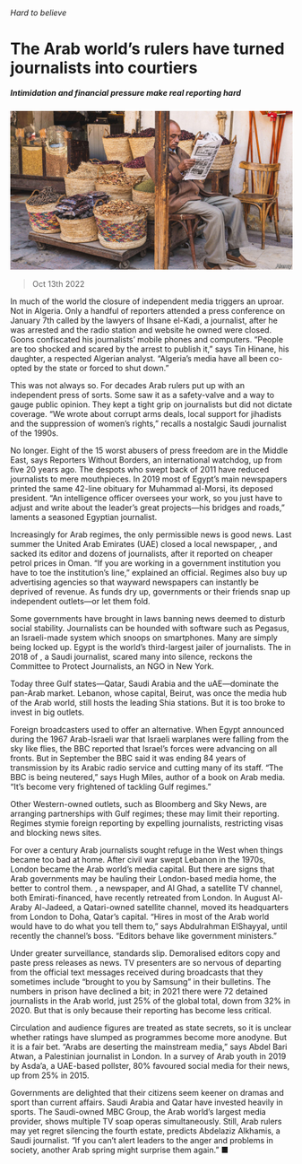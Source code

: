 ###### Hard to believe

# The Arab world’s rulers have turned journalists into courtiers 

##### Intimidation and financial pressure make real reporting hard 

![image](images/20230114_MAP001.jpg) 

> Oct 13th 2022 

In much of the world the closure of independent media triggers an uproar. Not in Algeria. Only a handful of reporters attended a press conference on January 7th called by the lawyers of Ihsane el-Kadi, a journalist, after he was arrested and the radio station and website he owned were closed. Goons confiscated his journalists’ mobile phones and computers. “People are too shocked and scared by the arrest to publish it,” says Tin Hinane, his daughter, a respected Algerian analyst. “Algeria’s media have all been co-opted by the state or forced to shut down.” 

This was not always so. For decades Arab rulers put up with an independent press of sorts. Some saw it as a safety-valve and a way to gauge public opinion. They kept a tight grip on journalists but did not dictate coverage. “We wrote about corrupt arms deals, local support for jihadists and the suppression of women’s rights,” recalls a nostalgic Saudi journalist of the 1990s. 

No longer. Eight of the 15 worst abusers of press freedom are in the Middle East, says Reporters Without Borders, an international watchdog, up from five 20 years ago. The despots who swept back  of 2011 have reduced journalists to mere mouthpieces. In 2019 most of Egypt’s main newspapers printed the same 42-line obituary for Muhammad al-Morsi, its deposed president. “An intelligence officer oversees your work, so you just have to adjust and write about the leader’s great projects—his bridges and roads,” laments a seasoned Egyptian journalist.

Increasingly for Arab regimes, the only permissible news is good news. Last summer the United Arab Emirates (UAE) closed a local newspaper, , and sacked its editor and dozens of journalists, after it reported on cheaper petrol prices in Oman. “If you are working in a government institution you have to toe the institution’s line,” explained an official. Regimes also buy up advertising agencies so that wayward newspapers can instantly be deprived of revenue. As funds dry up, governments or their friends snap up independent outlets—or let them fold. 

Some governments have brought in laws banning news deemed to disturb social stability. Journalists can be hounded with software such as Pegasus, an Israeli-made system which snoops on smartphones. Many are simply being locked up. Egypt is the world’s third-largest jailer of journalists. The  in 2018 of , a Saudi journalist, scared many into silence, reckons the Committee to Protect Journalists, an NGO in New York. 

Today three Gulf states—Qatar, Saudi Arabia and the uAE—dominate the pan-Arab market. Lebanon, whose capital, Beirut, was once the media hub of the Arab world, still hosts the leading Shia stations. But it is too broke to invest in big outlets.

Foreign broadcasters used to offer an alternative. When Egypt announced during the 1967 Arab-Israeli war that Israeli warplanes were falling from the sky like flies, the BBC reported that Israel’s forces were advancing on all fronts. But in September the BBC said it was ending 84 years of transmission by its Arabic radio service and cutting many of its staff. “The BBC is being neutered,” says Hugh Miles, author of a book on Arab media. “It’s become very frightened of tackling Gulf regimes.” 

Other Western-owned outlets, such as Bloomberg and Sky News, are arranging partnerships with Gulf regimes; these may limit their reporting. Regimes stymie foreign reporting by expelling journalists, restricting visas and blocking news sites. 

For over a century Arab journalists sought refuge in the West when things became too bad at home. After civil war swept Lebanon in the 1970s, London became the Arab world’s media capital. But there are signs that Arab governments may be hauling their London-based media home, the better to control them. , a newspaper, and Al Ghad, a satellite TV channel, both Emirati-financed, have recently retreated from London. In August Al-Araby Al-Jadeed, a Qatari-owned satellite channel, moved its headquarters from London to Doha, Qatar’s capital. “Hires in most of the Arab world would have to do what you tell them to,” says Abdulrahman ElShayyal, until recently the channel’s boss. “Editors behave like government ministers.” 

Under greater surveillance, standards slip. Demoralised editors copy and paste press releases as news. TV presenters are so nervous of departing from the official text messages received during broadcasts that they sometimes include “brought to you by Samsung” in their bulletins. The numbers in prison have declined a bit; in 2021 there were 72 detained journalists in the Arab world, just 25% of the global total, down from 32% in 2020. But that is only because their reporting has become less critical.

Circulation and audience figures are treated as state secrets, so it is unclear whether ratings have slumped as programmes become more anodyne. But it is a fair bet. “Arabs are deserting the mainstream media,” says Abdel Bari Atwan, a Palestinian journalist in London. In a survey of Arab youth in 2019 by Asda’a, a UAE-based pollster, 80% favoured social media for their news, up from 25% in 2015. 

Governments are delighted that their citizens seem keener on dramas and sport than current affairs. Saudi Arabia and Qatar have invested heavily in sports. The Saudi-owned MBC Group, the Arab world’s largest media provider, shows multiple TV soap operas simultaneously. Still, Arab rulers may yet regret silencing the fourth estate, predicts Abdelaziz Alkhamis, a Saudi journalist. “If you can’t alert leaders to the anger and problems in society, another Arab spring might surprise them again.” ■

